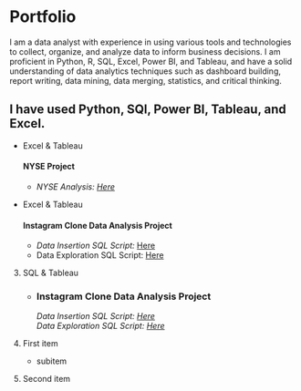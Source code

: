 # Portfolio
I am a data analyst with experience in using various tools and technologies to collect, organize, and analyze data to inform business decisions. I am proficient in Python, R, SQL, Excel, Power BI, and Tableau, and have a solid understanding of data analytics techniques such as dashboard building, report writing, data mining, data merging, statistics, and critical thinking.

## I have used Python, SQl, Power BI, Tableau, and Excel. 

- Excel & Tableau  
     #### **NYSE Project**
    - _NYSE Analysis: [Here](https://github.com/riddhikhokhariya/DataAnalystPortfolio/blob/main/NYSE_Analysis.xlsx)_
      
- Excel & Tableau  
     #### **Instagram Clone Data Analysis Project**
    - _Data Insertion SQL Script:_ [Here](https://github.com/riddhikhokhariya/DataAnalystPortfolio/blob/main/Intsagram%20Clone%20data%20Insertion%20-%20SQL)
    -  Data Exploration SQL Script:  [Here](https://github.com/riddhikhokhariya/DataAnalystPortfolio/blob/main/Instagram%20clone%20data%20analysis%20-%20SQL)

3. SQL & Tableau  
    * ### Instagram Clone Data Analysis Project
        _Data Insertion SQL Script: [Here](https://github.com/riddhikhokhariya/DataAnalystPortfolio/blob/main/Intsagram%20Clone%20data%20Insertion%20-%20SQL)   
      Data Exploration SQL Script:  [Here](https://github.com/riddhikhokhariya/DataAnalystPortfolio/blob/main/Instagram%20clone%20data%20analysis%20-%20SQL)_

1. First item
    * subitem
2. Second item
